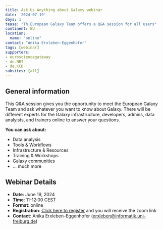 ```yaml
---
title: Ask Us Anything about Galaxy webinar
date: '2024-07-19'
days: 1
tease: "Th European Galaxy Team offers a Q&A session for all users"
continent: EU
location:
  name: "online"
contact: "Anika Erxleben-Eggenhofer"
tags: [webinar]
supporters:
- eurosciencegateway
- de.NBI
- de.KCD
subsites: [all]
---
```


## General information
This Q&A session gives you the opportunity to meet the European Galaxy Team and ask whatever you want to know about Galaxy. There will be different experts for the Galaxy infrastructure, developers, admins, data analyists, and trainers online to answer your questions.

**You can ask about:**

- Data analysis
- Tools & Workflows
- Infrastructure & Resources
- Training & Workshops
- Galaxy communities
- ... much more

## Webinar Details

- **Date**: June 19, 2024
- **Time**: 11-12:00 CEST
- **Format**: online
- **Registration**: [Click here to register](https://forms.gle/aqD1uaRUZQrAkFdD9) and you will receive the zoom link
- **Contact**: Anika Erxleben-Eggenhofer ([erxleben@informatik.uni-freiburg.de](mailto:erxleben@informatik.uni-freiburg.de))
